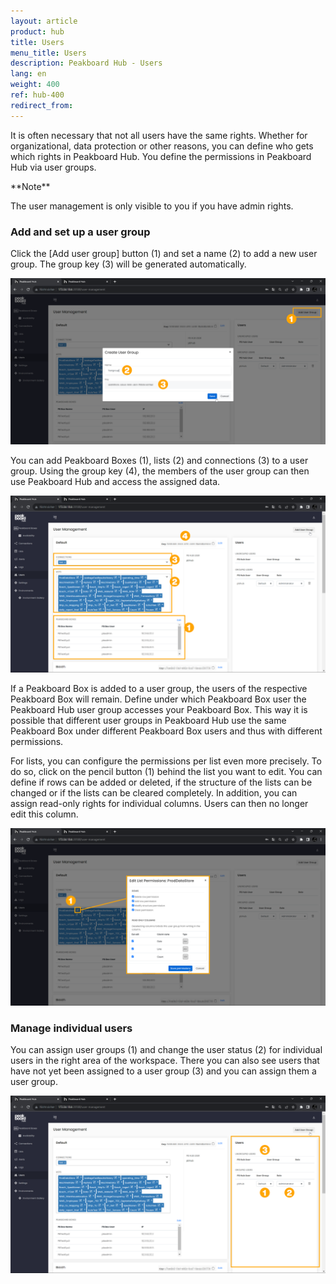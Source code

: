 ```yaml
---
layout: article
product: hub
title: Users
menu_title: Users
description: Peakboard Hub - Users
lang: en
weight: 400
ref: hub-400
redirect_from:
---
```


It is often necessary that not all users have the same rights. Whether for organizational, data protection or other reasons, you can define who gets which rights in Peakboard Hub. You define the permissions in Peakboard Hub via user groups.

<div class="box-warning" markdown="1">
**Note**

The user management is only visible to you if you have admin rights.
</div>

### Add and set up a user group

Click the [Add user group] button (1) and set a name (2) to add a new user group. The group key (3) will be generated automatically.

![Add user group](/assets/images/hub/en_hub_usermanagement-01.png)

You can add Peakboard Boxes (1), lists (2) and connections (3) to a user group.
Using the group key (4), the members of the user group can then use Peakboard Hub and access the assigned data.

![User groups](/assets/images/hub/en_hub_usermanagement-02.png)

If a Peakboard Box is added to a user group, the users of the respective Peakboard Box will remain.
Define under which Peakboard Box user the Peakboard Hub user group accesses your Peakboard Box.
This way it is possible that different user groups in Peakboard Hub use the same Peakboard Box under different Peakboard Box users and thus with different permissions.

For lists, you can configure the permissions per list even more precisely.
To do so, click on the pencil button (1) behind the list you want to edit.
You can define if rows can be added or deleted, if the structure of the lists can be changed or if the lists can be cleared completely. In addition, you can assign read-only rights for individual columns. Users can then no longer edit this column.

![Lists](/assets/images/hub/en_hub_usermanagement-03.png)

### Manage individual users

You can assign user groups (1) and change the user status (2) for individual users in the right area of the workspace. There you can also see users that have not yet been assigned to a user group (3) and you can assign them a user group.

![Individual users](/assets/images/hub/en_hub_usermanagement-04.png)
